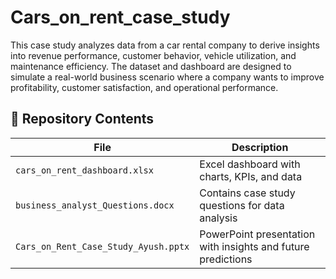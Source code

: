 # Cars_on_rent_case_study
This case study analyzes data from a car rental company to derive insights into revenue performance, customer behavior, vehicle utilization, and maintenance efficiency. The dataset and dashboard are designed to simulate a real-world business scenario where a company wants to improve profitability, customer satisfaction, and operational performance.

## 📁 Repository Contents

| File | Description |
|------|--------------|
| `cars_on_rent_dashboard.xlsx` | Excel dashboard with charts, KPIs, and data |
| `business_analyst_Questions.docx` | Contains case study questions for data analysis |
| `Cars_on_Rent_Case_Study_Ayush.pptx` | PowerPoint presentation with insights and future predictions |
